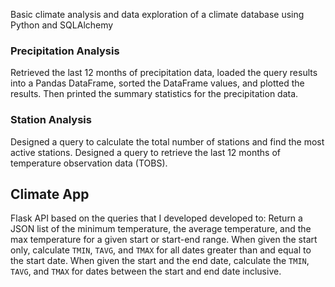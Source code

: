 Basic climate analysis and data exploration of a climate database using Python and SQLAlchemy

### Precipitation Analysis

Retrieved the last 12 months of precipitation data, loaded the query results into a Pandas DataFrame, sorted the DataFrame values,
and plotted the results. Then printed the summary statistics for the precipitation data.

### Station Analysis

Designed a query to calculate the total number of stations and  find the most active stations.
Designed a query to retrieve the last 12 months of temperature observation data (TOBS).

## Climate App

Flask API based on the queries that I developed developed to: 
Return a JSON list of the minimum temperature, the average temperature, and the max temperature for a given start or start-end range.
When given the start only, calculate `TMIN`, `TAVG`, and `TMAX` for all dates greater than and equal to the start date.
When given the start and the end date, calculate the `TMIN`, `TAVG`, and `TMAX` for dates between the start and end date inclusive.

